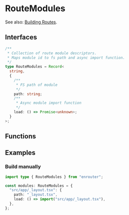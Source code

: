 # RouteModules

See also: [Building Routes](/docs/arch/routes).

## Interfaces

```ts
/**
 * Collection of route module descriptors.
 * Maps module id to fs path and async import function.
 */
type RouteModules = Record<
  string,
  {
    /**
     * FS path of module
     */
    path: string;
    /**
     * Async module import function
     */
    load: () => Promise<unknown>;
  }
>;
```

## Functions

## Examples

### Build manually

```ts
import type { RouteModules } from "enrouter";

const modules: RouteModules = {
  "src/app/_layout.tsx": {
    path: "_layout.tsx",
    load: () => import("src/app/_layout.tsx"),
  },
};
```
